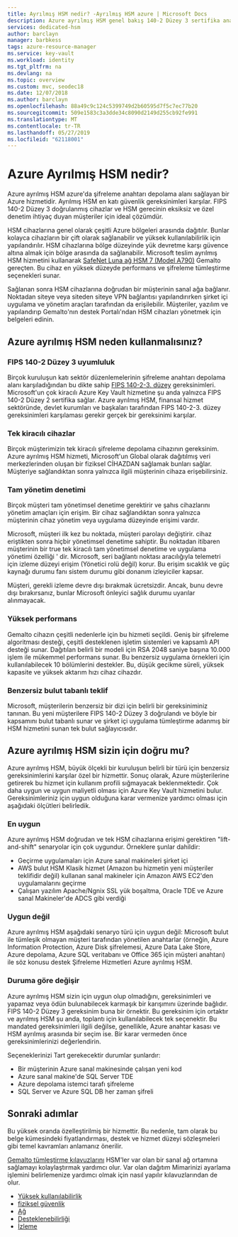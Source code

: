 ```yaml
---
title: Ayrılmış HSM nedir? -Ayrılmış HSM azure | Microsoft Docs
description: Azure ayrılmış HSM genel bakış 140-2 Düzey 3 sertifika anahtarı depolama alanı kapasitesini FIPS karşılayan Azure sağlar.
services: dedicated-hsm
author: barclayn
manager: barbkess
tags: azure-resource-manager
ms.service: key-vault
ms.workload: identity
ms.tgt_pltfrm: na
ms.devlang: na
ms.topic: overview
ms.custom: mvc, seodec18
ms.date: 12/07/2018
ms.author: barclayn
ms.openlocfilehash: 88a49c9c124c5399749d2b60595d7f5c7ec77b20
ms.sourcegitcommit: 509e1583c3a3dde34c8090d2149d255cb92fe991
ms.translationtype: MT
ms.contentlocale: tr-TR
ms.lasthandoff: 05/27/2019
ms.locfileid: "62118001"
---
```

# <a name="what-is-azure-dedicated-hsm"></a>Azure Ayrılmış HSM nedir?

Azure ayrılmış HSM azure'da şifreleme anahtarı depolama alanı sağlayan bir Azure hizmetidir. Ayrılmış HSM en katı güvenlik gereksinimleri karşılar. FIPS 140-2 Düzey 3 doğrulanmış cihazlar ve HSM gerecinin eksiksiz ve özel denetim ihtiyaç duyan müşteriler için ideal çözümdür. 

 HSM cihazlarına genel olarak çeşitli Azure bölgeleri arasında dağıtılır. Bunlar kolayca cihazların bir çift olarak sağlanabilir ve yüksek kullanılabilirlik için yapılandırılır. HSM cihazlarına bölge düzeyinde yük devretme karşı güvence altına almak için bölge arasında da sağlanabilir. Microsoft teslim ayrılmış HSM hizmetini kullanarak [SafeNet Luna ağ HSM 7 (Model A790)](https://safenet.gemalto.com/data-encryption/hardware-security-modules-hsms/safenet-network-hsm/) Gemalto gereçten. Bu cihaz en yüksek düzeyde performans ve şifreleme tümleştirme seçenekleri sunar. 

Sağlanan sonra HSM cihazlarına doğrudan bir müşterinin sanal ağa bağlanır. Noktadan siteye veya siteden siteye VPN bağlantısı yapılandırırken şirket içi uygulama ve yönetim araçları tarafından da erişilebilir. Müşteriler, yazılım ve yapılandırıp Gemalto'nın destek Portalı'ndan HSM cihazları yönetmek için belgeleri edinin.

## <a name="why-use-azure-dedicated-hsm"></a>Azure ayrılmış HSM neden kullanmalısınız?

### <a name="fips-140-2-level-3-compliance"></a>FIPS 140-2 Düzey 3 uyumluluk

Birçok kuruluşun katı sektör düzenlemelerinin şifreleme anahtarı depolama alanı karşıladığından bu dikte sahip [FIPS 140-2-3. düzey](https://csrc.nist.gov/publications/detail/fips/140/2/final) gereksinimleri. Microsoft'un çok kiracılı Azure Key Vault hizmetine şu anda yalnızca FIPS 140-2 Düzey 2 sertifika sağlar. Azure ayrılmış HSM, finansal hizmet sektöründe, devlet kurumları ve başkaları tarafından FIPS 140-2-3. düzey gereksinimleri karşılaması gerekir gerçek bir gereksinimi karşılar.

### <a name="single-tenant-devices"></a>Tek kiracılı cihazlar

Birçok müşterimizin tek kiracılı şifreleme depolama cihazının gereksinim. Azure ayrılmış HSM hizmeti, Microsoft'un Global olarak dağıtılmış veri merkezlerinden oluşan bir fiziksel CİHAZDAN sağlamak bunları sağlar. Müşteriye sağlandıktan sonra yalnızca ilgili müşterinin cihaza erişebilirsiniz.

### <a name="full-administrative-control"></a>Tam yönetim denetimi

Birçok müşteri tam yönetimsel denetime gerektirir ve şahıs cihazlarını yönetim amaçları için erişim. Bir cihaz sağlandıktan sonra yalnızca müşterinin cihaz yönetim veya uygulama düzeyinde erişimi vardır.

 Microsoft, müşteri ilk kez bu noktada, müşteri parolayı değiştirir. cihaz eriştikten sonra hiçbir yönetimsel denetime sahiptir. Bu noktadan itibaren müşterinin bir true tek kiracılı tam yönetimsel denetime ve uygulama yönetimi özelliği ' dir. Microsoft, seri bağlantı noktası aracılığıyla telemetri için izleme düzeyi erişim (Yönetici rolü değil) korur. Bu erişim sıcaklık ve güç kaynağı durumu fanı sistem durumu gibi donanım izleyiciler kapsar. 
 
 Müşteri, gerekli izleme devre dışı bırakmak ücretsizdir. Ancak, bunu devre dışı bırakırsanız, bunlar Microsoft önleyici sağlık durumu uyarılar alınmayacak.

### <a name="high-performance"></a>Yüksek performans

Gemalto cihazın çeşitli nedenlerle için bu hizmeti seçildi. Geniş bir şifreleme algoritması desteği, çeşitli desteklenen işletim sistemleri ve kapsamlı API desteği sunar. Dağıtılan belirli bir modeli için RSA 2048 saniye başına 10.000 işlem ile mükemmel performans sunar. Bu benzersiz uygulama örnekleri için kullanılabilecek 10 bölümlerini destekler. Bu, düşük gecikme süreli, yüksek kapasite ve yüksek aktarım hızı cihaz cihazdır.

### <a name="unique-cloud-based-offering"></a>Benzersiz bulut tabanlı teklif

Microsoft, müşterilerin benzersiz bir dizi için belirli bir gereksiniminiz tanınan. Bu yeni müşterilere FIPS 140-2 Düzey 3 doğrulandı ve böyle bir kapsamını bulut tabanlı sunar ve şirket içi uygulama tümleştirme adanmış bir HSM hizmetini sunan tek bulut sağlayıcısıdır.

## <a name="is-azure-dedicated-hsm-right-for-you"></a>Azure ayrılmış HSM sizin için doğru mu?

Azure ayrılmış HSM, büyük ölçekli bir kuruluşun belirli bir türü için benzersiz gereksinimlerini karşılar özel bir hizmettir. Sonuç olarak, Azure müşterilerine getirerek bu hizmet için kullanım profili sığmayacak beklenmektedir. Çok daha uygun ve uygun maliyetli olması için Azure Key Vault hizmetini bulur. Gereksinimleriniz için uygun olduğuna karar vermenize yardımcı olması için aşağıdaki ölçütleri belirledik.

### <a name="best-fit"></a>En uygun

Azure ayrılmış HSM doğrudan ve tek HSM cihazlarına erişimi gerektiren "lift-and-shift" senaryolar için çok uygundur. Örneklere şunlar dahildir:

- Geçirme uygulamaları için Azure sanal makineleri şirket içi
- AWS bulut HSM Klasik hizmet (Amazon bu hizmetin yeni müşteriler teklifidir değil) kullanan sanal makineler için Amazon AWS EC2'den uygulamalarını geçirme
- Çalışan yazılım Apache/Ngnix SSL yük boşaltma, Oracle TDE ve Azure sanal Makineler'de ADCS gibi verdiği 

### <a name="not-a-fit"></a>Uygun değil

Azure ayrılmış HSM aşağıdaki senaryo türü için uygun değil: Microsoft bulut ile tümleşik olmayan müşteri tarafından yönetilen anahtarlar (örneğin, Azure Information Protection, Azure Disk şifrelemesi, Azure Data Lake Store, Azure depolama, Azure SQL veritabanı ve Office 365 için müşteri anahtarı) ile söz konusu destek Şifreleme Hizmetleri Azure ayrılmış HSM.

### <a name="it-depends"></a>Duruma göre değişir

Azure ayrılmış HSM sizin için uygun olup olmadığını, gereksinimleri ve yapamaz veya ödün bulunabilecek karmaşık bir karışımını üzerinde bağlıdır. FIPS 140-2 Düzey 3 gereksinim buna bir örnektir. Bu gereksinim için ortaktır ve ayrılmış HSM şu anda, toplantı için kullanılabilecek tek seçenektir. Bu mandated gereksinimleri ilgili değilse, genellikle, Azure anahtar kasası ve HSM ayrılmış arasında bir seçim ise. Bir karar vermeden önce gereksinimlerinizi değerlendirin.

Seçeneklerinizi Tart gerekecektir durumlar şunlardır: 

- Bir müşterinin Azure sanal makinesinde çalışan yeni kod
- Azure sanal makine'de SQL Server TDE
- Azure depolama istemci tarafı şifreleme
- SQL Server ve Azure SQL DB her zaman şifreli

## <a name="next-steps"></a>Sonraki adımlar

Bu yüksek oranda özelleştirilmiş bir hizmettir. Bu nedenle, tam olarak bu belge kümesindeki fiyatlandırması, destek ve hizmet düzeyi sözleşmeleri gibi temel kavramları anlamanız önerilir. 

[Gemalto tümleştirme kılavuzlarını](https://safenet.gemalto.com/partners/microsoft/) HSM'ler var olan bir sanal ağ ortamına sağlamayı kolaylaştırmak yardımcı olur. Var olan dağıtım Mimarinizi ayarlama işlemini belirlemenize yardımcı olmak için nasıl yapılır kılavuzlarından de olur.

* [Yüksek kullanılabilirlik](high-availability.md)
* [fiziksel güvenlik](physical-security.md)
* [Ağ](networking.md)
* [Desteklenebilirliği](supportability.md)
* [İzleme](monitoring.md)
